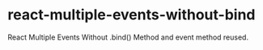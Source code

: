 # react-multiple-events-without-bind
React Multiple Events Without .bind() Method and event method reused.
